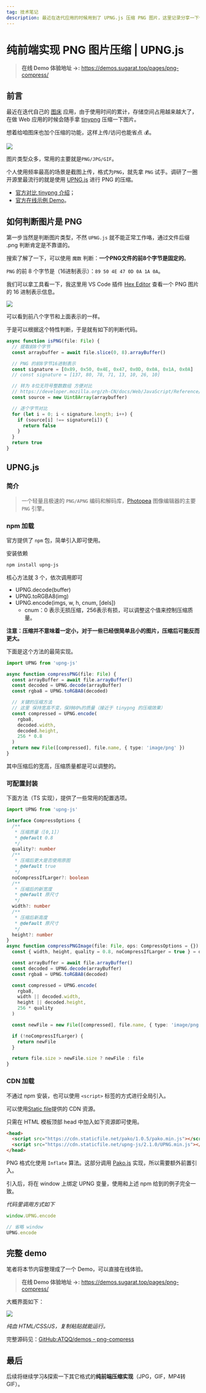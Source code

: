 ```yaml
---
tag: 技术笔记
description: 最近在迭代应用的时候用到了 UPNG.js 压缩 PNG 图片，这里记录分享一下使用经验，并附上完整 Demo。
---
```

# 纯前端实现 PNG 图片压缩 | UPNG.js

>**在线 Demo 体验地址 →:** https://demos.sugarat.top/pages/png-compress/

## 前言
最近在迭代自己的 [图床](https://imgbed.sugarat.top/) 应用，由于使用时间的累计，存储空间占用越来越大了，在做 Web 应用的时候会随手拿 [tinypng](https://tinypng.com/) 压缩一下图片。

想着给咱图床也加个压缩的功能，这样上传/访问也能省点 💰。

![](https://img.cdn.sugarat.top/mdImg/sugar/d666613614e04da1e6e135c982cfc42e)

图片类型众多，常用的主要就是`PNG/JPG/GIF`。

个人使用频率最高的场景是截图上传，格式为`PNG`，就先拿 `PNG` 试手。调研了一圈开源里最流行的就是使用 [UPNG.js](https://github.com/photopea/UPNG.js) 进行 PNG 的压缩。
* [官方对比 tinypng 介绍](https://blog.photopea.com/png-minifier-inside-photopea.html#examples)；
* [官方在线示例 Demo](http://upng.photopea.com/)。

## 如何判断图片是 PNG
第一步当然是判断图片类型，不然 `UPNG.js` 就不能正常工作咯，通过文件后缀 .png 判断肯定是不靠谱的。

搜索了解了一下，可以使用 `魔数` 判断：**一个PNG文件的前8个字节是固定的**。

`PNG` 的前 8 个字节是（16进制表示）：`89 50 4E 47 0D 0A 1A 0A`。

我们可以拿工具看一下，我这里用 VS Code 插件 [Hex Editor](https://marketplace.visualstudio.com/items?itemName=ms-vscode.hexeditor) 查看一个 PNG 图片的 16 进制表示信息。

![](https://img.cdn.sugarat.top/mdImg/sugar/a10803276d251362424af66453c301ba)

可以看到前八个字节和上面表示的一样。

于是可以根据这个特性判断，于是就有如下的判断代码。

```ts
async function isPNG(file: File) {
  // 提取前8个字节
  const arraybuffer = await file.slice(0, 8).arrayBuffer()

  // PNG 的前8字节16进制表示
  const signature = [0x89, 0x50, 0x4E, 0x47, 0x0D, 0x0A, 0x1A, 0x0A]
  // const signature = [137, 80, 78, 71, 13, 10, 26, 10]

  // 转为 8位无符号整数数组 方便对比
  // https://developer.mozilla.org/zh-CN/docs/Web/JavaScript/Reference/Global_Objects/Uint8Array
  const source = new Uint8Array(arraybuffer)

  // 逐个字节对比
  for (let i = 0; i < signature.length; i++) {
    if (source[i] !== signature[i]) {
      return false
    }
  }
  return true
}
```

## UPNG.js

### 简介
>一个轻量且极速的 `PNG/APNG` 编码和解码库，[Photopea](https://www.photopea.com/) 图像编辑器的主要 `PNG` 引擎。

### npm 加载
官方提供了 `npm` 包，简单引入即可使用。

安装依赖
```sh
npm install upng-js
```

核心方法就 3 个，依次调用即可
* UPNG.decode(buffer)
* UPNG.toRGBA8(img)
* UPNG.encode(imgs, w, h, cnum, [dels])
  * cnum：0 表示无损压缩，256表示有损，可以调整这个值来控制压缩质量。

**注意：压缩并不意味着一定小，对于一些已经很简单且小的图片，压缩后可能反而更大。**

下面是这个方法的最简实现。
```ts
import UPNG from 'upng-js'

async function compressPNG(file: File) {
  const arrayBuffer = await file.arrayBuffer()
  const decoded = UPNG.decode(arrayBuffer)
  const rgba8 = UPNG.toRGBA8(decoded)

  // 关键的压缩方法
  // 这里 保持宽高不变，保持80%的质量（接近于 tinypng 的压缩效果）
  const compressed = UPNG.encode(
    rgba8,
    decoded.width,
    decoded.height,
    256 * 0.8
  )
  return new File([compressed], file.name, { type: 'image/png' })
}
```

其中压缩后的宽高，压缩质量都是可以调整的。

### 可配置封装
下面方法（TS 实现），提供了一些常用的配置选项。
```ts
import UPNG from 'upng-js'

interface CompressOptions {
  /**
   * 压缩质量（[0,1]）
   * @default 0.8
   */
  quality?: number
  /**
   * 压缩后更大是否使用原图
   * @default true
   */
  noCompressIfLarger?: boolean
  /**
   * 压缩后的新宽度
   * @default 原尺寸
   */
  width?: number
  /**
   * 压缩后新高度
   * @default 原尺寸
   */
  height?: number
}
async function compressPNGImage(file: File, ops: CompressOptions = {}) {
  const { width, height, quality = 0.8, noCompressIfLarger = true } = ops

  const arrayBuffer = await file.arrayBuffer()
  const decoded = UPNG.decode(arrayBuffer)
  const rgba8 = UPNG.toRGBA8(decoded)

  const compressed = UPNG.encode(
    rgba8,
    width || decoded.width,
    height || decoded.height,
    256 * quality
  )

  const newFile = new File([compressed], file.name, { type: 'image/png' })

  if (!noCompressIfLarger) {
    return newFile
  }

  return file.size > newFile.size ? newFile : file
}
```

### CDN 加载
不通过 npm 安装，也可以使用 `<script>` 标签的方式进行全局引入。

可以使用[Static file](https://www.staticfile.org/)提供的 CDN 资源。

只需在 HTML 模板顶部 head 中加入如下资源即可使用。
```html
<head>
  <script src="https://cdn.staticfile.net/pako/1.0.5/pako.min.js"></script>
  <script src="https://cdn.staticfile.net/upng-js/2.1.0/UPNG.min.js"></script>
</head>
```

PNG 格式化使用 `Inflate` 算法。这部分调用 [Pako.js](https://github.com/nodeca/pako) 实现，所以需要额外前置引入。

引入后，将在 window 上绑定 UPNG 变量，使用和上述 npm 给到的例子完全一致。

*代码里调用方式如下*
```js
window.UPNG.encode

// 省略 window
UPNG.encode
```

## 完整 demo
笔者将本节内容整理成了一个 Demo，可以直接在线体验。

>**在线 Demo 体验地址 →:** https://demos.sugarat.top/pages/png-compress/

大概界面如下：

![](https://img.cdn.sugarat.top/mdImg/sugar/5d461c425ea18f501262017bdeca8a9a)

*纯血 HTML/CSS/JS，复制粘贴就能运行。*

完整源码见：[GitHub:ATQQ/demos - png-compress](https://github.com/ATQQ/demos/tree/main/pages/png-compress)

## 最后
后续将继续学习&探索一下其它格式的**纯前端压缩实现**（JPG，GIF，MP4转GIF）。